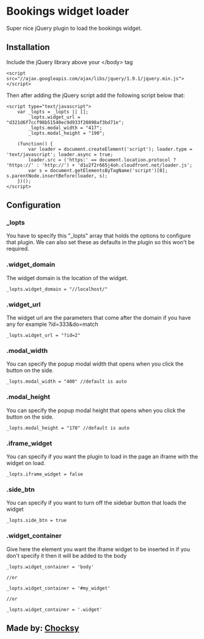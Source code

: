 # Bookings widget loader

Super nice jQuery plugin to load the bookings widget.

## Installation

Include the jQuery library above your &lt;/body&gt; tag 

	<script src="//ajax.googleapis.com/ajax/libs/jquery/1.9.1/jquery.min.js"></script>

Then after adding the jQuery script add the following script below that:

  	<script type="text/javascript">
	    var _lopts = _lopts || [];
	        _lopts.widget_url = "d321d6f7ccf98b51540ec9d933f20898af3bd71e";
        	_lopts.modal_width = "417";
        	_lopts.modal_height = "190";

	    (function() {
	        var loader = document.createElement('script'); loader.type = 'text/javascript'; loader.async = true;
	        loader.src = ('https:' == document.location.protocol ? 'https://' : 'http://') + 'd1u2f2r665j4oh.cloudfront.net/loader.js';
	        var s = document.getElementsByTagName('script')[0]; s.parentNode.insertBefore(loader, s);
	    })();
	</script>   


## Configuration

### _lopts

You have to specify this "_lopts" array that holds the options to configure that plugin. We can also set these as defaults in the plugin so this won't be required.

### .widget_domain

The widget domain is the location of the widget.

	_lopts.widget_domain = "//localhost/"

### .widget_url

The widget url are the parameters that come after the domain if you have any for example ?id=333&do=match

	_lopts.widget_url = "?id=2"

### .modal_width

You can specify the popup modal width that opens when you click the button on the side.

	_lopts.modal_width = "400" //default is auto

### .modal_height

You can specify the popup modal height that opens when you click the button on the side.

	_lopts.modal_height = "170" //default is auto

### .iframe_widget

You can specify if you want the plugin to load in the page an iframe with the widget on load.

	_lopts.iframe_widget = false

### .side_btn

You can specify if you want to turn off the sidebar button that loads the widget

	_lopts.side_btn = true

### .widget_container

Give here the element you want the iframe widget to be inserted in if you don't specify it then it will be added to the body

	_lopts.widget_container = 'body' 

	//or 

	_lopts.widget_container = '#my_widget'

	//or

	_lopts.widget_container = '.widget'


## Made by: [Chocksy](http://github.com/Chocksy)
